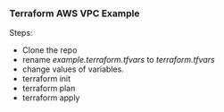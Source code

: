 ### Terraform AWS VPC Example

Steps:
- Clone the repo
- rename <em>example.terraform.tfvars</em> to <em>terraform.tfvars</em>
- change values of variables.
- terraform init
- terraform plan
- terraform apply